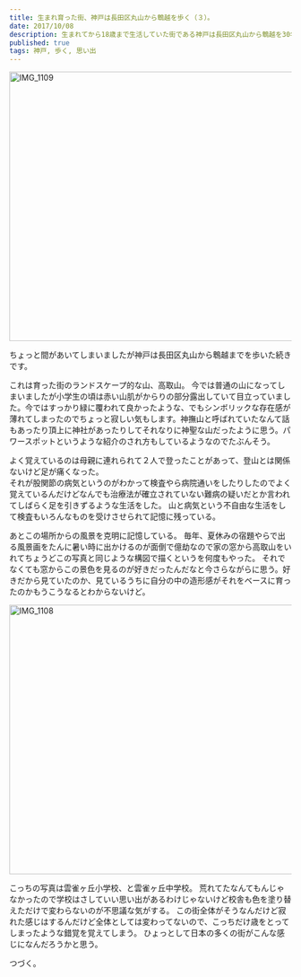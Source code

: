 ```yaml
---
title: 生まれ育った街、神戸は長田区丸山から鵯越を歩く（３）。
date: 2017/10/08
description: 生まれてから18歳まで生活していた街である神戸は長田区丸山から鵯越を30年ぶりくらいに歩いてみた。
published: true
tags: 神戸, 歩く, 思い出
---
```


<a data-flickr-embed="true"  href="https://www.flickr.com/photos/shigeki_takeguchi/37136304166/in/dateposted-public/" title="IMG_1109"><img src="https://farm5.staticflickr.com/4413/37136304166_ecc5d606cc_z.jpg" width="640" height="480" alt="IMG_1109"></a><script async src="//embedr.flickr.com/assets/client-code.js" charset="utf-8"></script>

ちょっと間があいてしまいましたが神戸は長田区丸山から鵯越までを歩いた続きです。

これは育った街のランドスケープ的な山、高取山。
今では普通の山になってしまいましたが小学生の頃は赤い山肌がからりの部分露出していて目立っていました。今ではすっかり緑に覆われて良かったような、でもシンボリックな存在感が薄れてしまったのでちょっと寂しい気もします。神撫山と呼ばれていたなんて話もあったり頂上に神社があったりしてそれなりに神聖な山だったように思う。パワースポットというような紹介のされ方もしているようなのでたぶんそう。  

よく覚えているのは母親に連れられて２人で登ったことがあって、登山とは関係ないけど足が痛くなった。  
それが股関節の病気というのがわかって検査やら病院通いをしたりしたのでよく覚えているんだけどなんでも治療法が確立されていない難病の疑いだとか言われてしばらく足を引きずるような生活をした。
山と病気という不自由な生活をして検査もいろんなものを受けさせられて記憶に残っている。

あとこの場所からの風景を克明に記憶している。
毎年、夏休みの宿題やらで出る風景画をたんに暑い時に出かけるのが面倒で億劫なので家の窓から高取山をいれてちょうどこの写真と同じような構図で描くというを何度もやった。
それでなくても窓からこの景色を見るのが好きだったんだなと今さらながらに思う。好きだから見ていたのか、見ているうちに自分の中の造形感がそれをベースに育ったのかもうこうなるとわからないけど。  

<a data-flickr-embed="true"  href="https://www.flickr.com/photos/shigeki_takeguchi/37153962222/in/dateposted-public/" title="IMG_1108"><img src="https://farm5.staticflickr.com/4419/37153962222_edaba1880d_z.jpg" width="640" height="480" alt="IMG_1108"></a><script async src="//embedr.flickr.com/assets/client-code.js" charset="utf-8"></script>

こっちの写真は雲雀ヶ丘小学校、と雲雀ヶ丘中学校。
荒れてたなんてもんじゃなかったので学校はさしていい思い出があるわけじゃないけど校舎も色を塗り替えただけで変わらないのが不思議な気がする。
この街全体がそうなんだけど寂れた感じはするんだけど全体としては変わってないので、こっちだけ歳をとってしまったような錯覚を覚えてしまう。
ひょっとして日本の多くの街がこんな感じになんだろうかと思う。

つづく。

